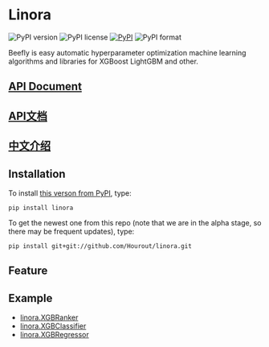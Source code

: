 # Linora



![PyPI version](https://img.shields.io/pypi/pyversions/linora.svg)
![PyPI license](https://img.shields.io/pypi/l/linora.svg)
[![PyPI](https://img.shields.io/pypi/v/linora.svg)](https://pypi.python.org/pypi/linora)
![PyPI format](https://img.shields.io/pypi/format/linora.svg)

Beefly is easy automatic hyperparameter optimization machine learning algorithms and libraries for XGBoost LightGBM and other.



## [API Document](https://github.com/Hourout/linora/blob/master/document/English_API.md)
## [API文档](https://github.com/Hourout/linora/blob/master/document/Chinese_API.md)
## [中文介绍](https://github.com/Hourout/linora/blob/master/document/Chinese.md)

## Installation

To install [this verson from PyPI](https://pypi.org/project/linora/), type:

```
pip install linora
```

To get the newest one from this repo (note that we are in the alpha stage, so there may be frequent updates), type:

```
pip install git+git://github.com/Hourout/linora.git
```

## Feature



## Example
- [linora.XGBRanker](https://github.com/Hourout/linora/blob/master/example/XGBRanker.ipynb)
- [linora.XGBClassifier](https://github.com/Hourout/linora/blob/master/example/XGBClassifier.ipynb)
- [linora.XGBRegressor](https://github.com/Hourout/linora/blob/master/example/XGBRegressor.ipynb)
